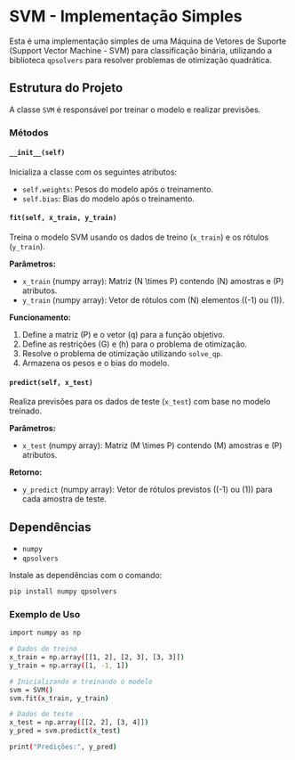 # SVM - Implementação Simples

Esta é uma implementação simples de uma Máquina de Vetores de Suporte (Support Vector Machine - SVM) para classificação binária, utilizando a biblioteca `qpsolvers` para resolver problemas de otimização quadrática.

## Estrutura do Projeto

A classe `SVM` é responsável por treinar o modelo e realizar previsões.

### Métodos

#### `__init__(self)`
Inicializa a classe com os seguintes atributos:
- `self.weights`: Pesos do modelo após o treinamento.
- `self.bias`: Bias do modelo após o treinamento.

#### `fit(self, x_train, y_train)`
Treina o modelo SVM usando os dados de treino (`x_train`) e os rótulos (`y_train`).

**Parâmetros:**
- `x_train` (numpy array): Matriz \(N \times P\) contendo \(N\) amostras e \(P\) atributos.
- `y_train` (numpy array): Vetor de rótulos com \(N\) elementos (\(-1\) ou \(1\)).

**Funcionamento:**
1. Define a matriz \(P\) e o vetor \(q\) para a função objetivo.
2. Define as restrições \(G\) e \(h\) para o problema de otimização.
3. Resolve o problema de otimização utilizando `solve_qp`.
4. Armazena os pesos e o bias do modelo.

#### `predict(self, x_test)`
Realiza previsões para os dados de teste (`x_test`) com base no modelo treinado.

**Parâmetros:**
- `x_test` (numpy array): Matriz \(M \times P\) contendo \(M\) amostras e \(P\) atributos.

**Retorno:**
- `y_predict` (numpy array): Vetor de rótulos previstos (\(-1\) ou \(1\)) para cada amostra de teste.

## Dependências

- `numpy`
- `qpsolvers`

Instale as dependências com o comando:

```bash
pip install numpy qpsolvers
```

### Exemplo de Uso

```bash
import numpy as np

# Dados de treino
x_train = np.array([[1, 2], [2, 3], [3, 3]])
y_train = np.array([1, -1, 1])

# Inicializando e treinando o modelo
svm = SVM()
svm.fit(x_train, y_train)

# Dados de teste
x_test = np.array([[2, 2], [3, 4]])
y_pred = svm.predict(x_test)

print("Predições:", y_pred)
```